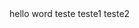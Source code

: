<!DOCTYPE html>
<html>
    <head>
        <!-- head definitions go here -->
    </head>
    <body>
        <tr>hello word</tr>
        <!-- the content goes here -->
    </body>
</html>
teste
teste1
teste2
